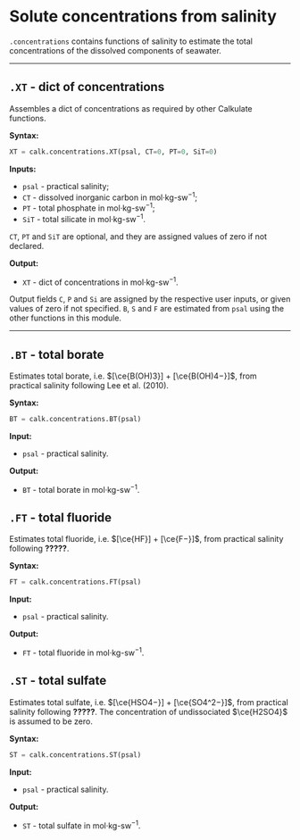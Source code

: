 <script type="text/x-mathjax-config">
MathJax.Hub.Config({tex2jax: {inlineMath: [['$','$'], ['\\(','\\)']]}});
MathJax.Ajax.config.path["mhchem"] =
  "https://cdnjs.cloudflare.com/ajax/libs/mathjax-mhchem/3.3.2";
MathJax.Hub.Config({TeX: {extensions: ["[mhchem]/mhchem.js"]}});
</script><script src='https://cdnjs.cloudflare.com/ajax/libs/mathjax/2.7.5/MathJax.js?config=TeX-MML-AM_CHTML' async></script>


# Solute concentrations from salinity

`.concentrations` contains functions of salinity to estimate the total concentrations of the dissolved components of seawater.

---

## `.XT` - dict of concentrations

Assembles a dict of concentrations as required by other Calkulate functions.

**Syntax:**

```python
XT = calk.concentrations.XT(psal, CT=0, PT=0, SiT=0)
```

**Inputs:**

  * `psal` - practical salinity;
  * `CT` - dissolved inorganic carbon in mol·kg-sw<sup>−1</sup>;
  * `PT` - total phosphate in mol·kg-sw<sup>−1</sup>;
  * `SiT` - total silicate in mol·kg-sw<sup>−1</sup>.

`CT`, `PT` and `SiT` are optional, and they are assigned values of zero if not declared.

**Output:**

  * `XT` - dict of concentrations in mol·kg-sw<sup>−1</sup>.

Output fields `C`, `P` and `Si` are assigned by the respective user inputs, or given values of zero if not specified. `B`, `S` and `F` are estimated from `psal` using the other functions in this module.

---

## `.BT` - total borate

Estimates total borate, i.e. $[\ce{B(OH)3}] + [\ce{B(OH)4−}]$, from practical salinity following Lee et al. (2010).

**Syntax:**

```python
BT = calk.concentrations.BT(psal)
```

**Input:**

  * `psal` - practical salinity.

**Output:**

  * `BT` - total borate in mol·kg-sw<sup>−1</sup>.


## `.FT` - total fluoride

Estimates total fluoride, i.e. $[\ce{HF}] + [\ce{F−}]$, from practical salinity following **?????**.

**Syntax:**

```python
FT = calk.concentrations.FT(psal)
```

**Input:**

  * `psal` - practical salinity.

**Output:**

  * `FT` - total fluoride in mol·kg-sw<sup>−1</sup>.


## `.ST` - total sulfate

Estimates total sulfate, i.e. $[\ce{HSO4−}] + [\ce{SO4^2−}]$, from practical salinity following **?????**. The concentration of undissociated $\ce{H2SO4}$ is assumed to be zero.

**Syntax:**

```python
ST = calk.concentrations.ST(psal)
```

**Input:**

  * `psal` - practical salinity.

**Output:**

  * `ST` - total sulfate in mol·kg-sw<sup>−1</sup>.
